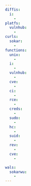 ```yaml
---
diffis:
  i:
    -
platfs:
  vulnhub:
    -
curls:
  sokar:
    -
functions:
  unix:
    -
  i:
    -
  vulnhub:
    -
  cve:
    -
  ci:
    -
  rce:
    -
  creds:
    -
  sudo:
    -
  hc:
    -
  suid:
    -
  rev:
    -
  cve:
    -

wals:
  sokarwu:
    -
---
```

